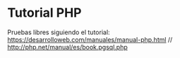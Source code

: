 # Tutorial PHP
Pruebas libres siguiendo el tutorial:
https://desarrolloweb.com/manuales/manual-php.html
// http://php.net/manual/es/book.pgsql.php



